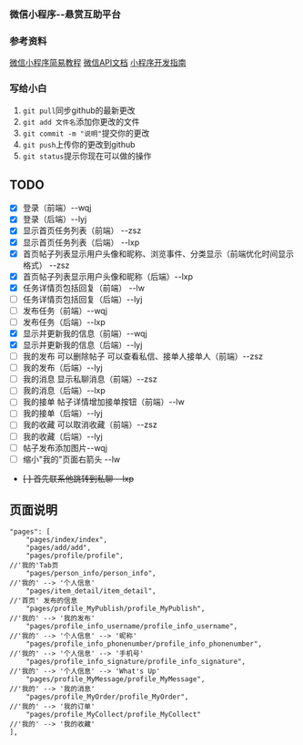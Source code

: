 ### 微信小程序--悬赏互助平台

### 参考资料
[微信小程序简易教程](https://developers.weixin.qq.com/miniprogram/dev/)
[微信API文档](https://developers.weixin.qq.com/miniprogram/dev/api/)
[小程序开发指南](https://developers.weixin.qq.com/ebook?action=get_post_info&token=935589521&volumn=1&lang=zh_CN&book=miniprogram&docid=0008aeea9a8978ab0086a685851c0a)


### 写给小白
1. `git pull`同步github的最新更改
2. `git add 文件名`添加你更改的文件
3. `git commit -m "说明"`提交你的更改
4. `git push`上传你的更改到github
5. `git status`提示你现在可以做的操作


## TODO
- [x] 登录（前端）--wqj
- [x] 登录（后端）--lyj
- [x] 显示首页任务列表（前端） --zsz
- [x] 显示首页任务列表（后端） --lxp
- [x] 首页帖子列表显示用户头像和昵称、浏览事件、分类显示（前端优化时间显示格式） --zsz
- [x] 首页帖子列表显示用户头像和昵称（后端）--lxp
- [x] 任务详情页包括回复（前端） --lw
- [ ] 任务详情页包括回复（后端）--lyj
- [ ] 发布任务（前端）--wqj
- [ ] 发布任务（后端）--lxp
- [x] 显示并更新我的信息（前端）--wqj
- [x] 显示并更新我的信息（后端）--lyj
- [ ] 我的发布 可以删除帖子 可以查看私信、接单人接单人（前端）--zsz
- [ ] 我的发布（后端）--lyj
- [ ] 我的消息 显示私聊消息（前端）--zsz
- [ ] 我的消息（后端）--lxp
- [ ] 我的接单 帖子详情增加接单按钮（前端）--lw
- [ ] 我的接单（后端）--lyj
- [ ] 我的收藏 可以取消收藏（前端）--zsz
- [ ] 我的收藏（后端）--lyj
- [ ] 帖子发布添加图片--wqj
- [ ] 缩小"我的"页面右箭头 --lw
-  ~~[ ] 首先联系他跳转到私聊 --lxp~~ 



## 页面说明

```plain
"pages": [
	"pages/index/index",
	"pages/add/add",
	"pages/profile/profile",                                          //'我的'Tab页
	"pages/person_info/person_info",                                  //'我的' --> '个人信息'
	"pages/item_detail/item_detail",                                  //'首页' 发布的信息
	"pages/profile_MyPublish/profile_MyPublish",                      //'我的' --> '我的发布'
	"pages/profile_info_username/profile_info_username",	          //'我的' --> '个人信息' --> '昵称'
	"pages/profile_info_phonenumber/profile_info_phonenumber",        //'我的' --> '个人信息' --> '手机号'
	"pages/profile_info_signature/profile_info_signature",		      //'我的' --> '个人信息' --> 'What's Up'
	"pages/profile_MyMessage/profile_MyMessage",					  //'我的' --> '我的消息'
	"pages/profile_MyOrder/profile_MyOrder",						  //'我的' --> '我的订单'
	"pages/profile_MyCollect/profile_MyCollect"						  //'我的' --> '我的收藏'
],
```


